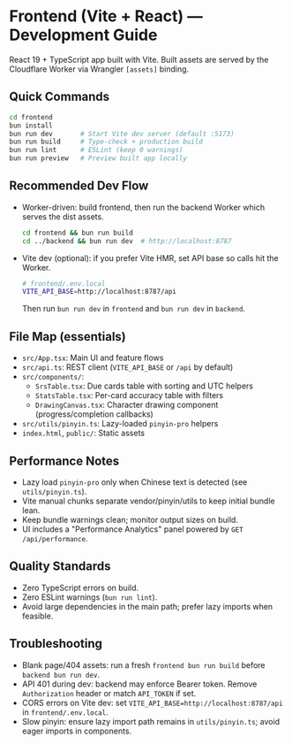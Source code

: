 # Frontend (Vite + React) — Development Guide

React 19 + TypeScript app built with Vite. Built assets are served by the Cloudflare Worker via Wrangler `[assets]` binding.

## Quick Commands
```bash
cd frontend
bun install
bun run dev       # Start Vite dev server (default :5173)
bun run build     # Type-check + production build
bun run lint      # ESLint (keep 0 warnings)
bun run preview   # Preview built app locally
```

## Recommended Dev Flow
- Worker-driven: build frontend, then run the backend Worker which serves the dist assets.
  ```bash
  cd frontend && bun run build
  cd ../backend && bun run dev  # http://localhost:8787
  ```
- Vite dev (optional): if you prefer Vite HMR, set API base so calls hit the Worker.
  ```bash
  # frontend/.env.local
  VITE_API_BASE=http://localhost:8787/api
  ```
  Then run `bun run dev` in `frontend` and `bun run dev` in `backend`.

## File Map (essentials)
- `src/App.tsx`: Main UI and feature flows
- `src/api.ts`: REST client (`VITE_API_BASE` or `/api` by default)
- `src/components/`:
  - `SrsTable.tsx`: Due cards table with sorting and UTC helpers
  - `StatsTable.tsx`: Per-card accuracy table with filters
  - `DrawingCanvas.tsx`: Character drawing component (progress/completion callbacks)
- `src/utils/pinyin.ts`: Lazy-loaded `pinyin-pro` helpers
- `index.html`, `public/`: Static assets

## Performance Notes
- Lazy load `pinyin-pro` only when Chinese text is detected (see `utils/pinyin.ts`).
- Vite manual chunks separate vendor/pinyin/utils to keep initial bundle lean.
- Keep bundle warnings clean; monitor output sizes on build.
 - UI includes a "Performance Analytics" panel powered by `GET /api/performance`.

## Quality Standards
- Zero TypeScript errors on build.
- Zero ESLint warnings (`bun run lint`).
- Avoid large dependencies in the main path; prefer lazy imports when feasible.

## Troubleshooting
- Blank page/404 assets: run a fresh `frontend bun run build` before `backend bun run dev`.
- API 401 during dev: backend may enforce Bearer token. Remove `Authorization` header or match `API_TOKEN` if set.
- CORS errors on Vite dev: set `VITE_API_BASE=http://localhost:8787/api` in `frontend/.env.local`.
- Slow pinyin: ensure lazy import path remains in `utils/pinyin.ts`; avoid eager imports in components.
